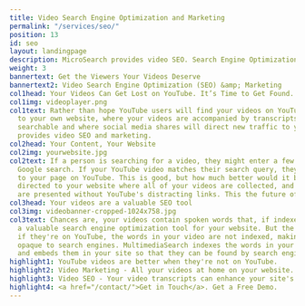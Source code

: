 ```yaml
---
title: Video Search Engine Optimization and Marketing
permalink: "/services/seo/"
position: 13
id: seo
layout: landingpage
description: MicroSearch provides video SEO. Search Engine Optimization for your videos and video marketing.
weight: 3
bannertext: Get the Viewers Your Videos Deserve
bannertext2: Video Search Engine Optimization (SEO) &amp; Marketing
col1head: Your Videos Can Get Lost on YouTube. It’s Time to Get Found.
col1img: videoplayer.png
col1text: Rather than hope YouTube users will find your videos on YouTube, drive traffic
  to your own website, where your videos are accompanied by transcripts that are fully
  searchable and where social media shares will direct new traffic to your site. MultimediaSearch
  provides video SEO and marketing.
col2head: Your Content, Your Website
col2img: yourwebsite.jpg
col2text: If a person is searching for a video, they might enter a few keywords into
  Google search. If your YouTube video matches their search query, they will be taken
  to your page on YouTube. This is good, but how much better would it be to have them
  directed to your website where all of your videos are collected, and where they
  are presented without YouTube's distracting links. This the future of Video SEO.
col3head: Your videos are a valuable SEO tool
col3img: videobanner-cropped-1024x758.jpg
col3text: Chances are, your videos contain spoken words that, if indexed, would be
  a valuable search engine optimization tool for your website. But the problem is,
  if they're on YouTube, the words in your video are not indexed, making them completely
  opaque to search engines. MultimediaSearch indexes the words in your videos transcripts,
  and embeds them in your site so that they can be found by search engines like Google. Video marketing for the 21st century.
highlight1: YouTube videos are better when they're not on YouTube.
highlight2: Video Marketing - All your videos at home on your website.
highlight3: Video SEO - Your video transcripts can enhance your site's SEO.
highlight4: <a href="/contact/">Get in Touch</a>. Get a Free Demo.
---
```

